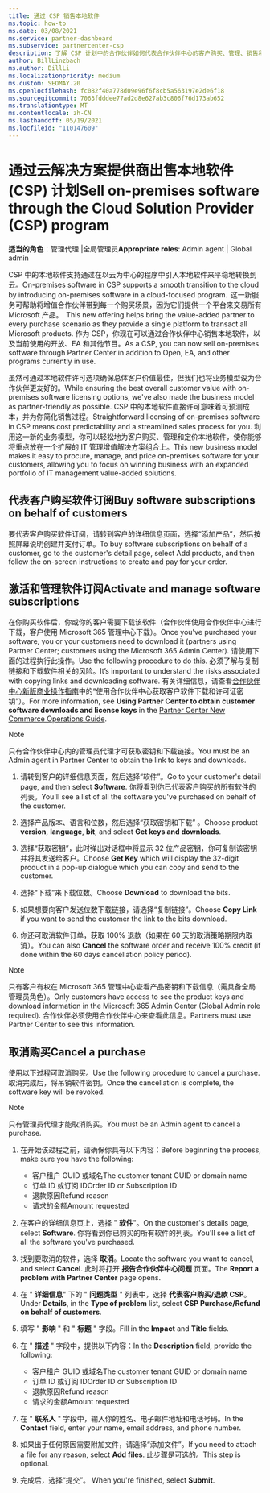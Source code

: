 ```yaml
---
title: 通过 CSP 销售本地软件
ms.topic: how-to
ms.date: 03/08/2021
ms.service: partner-dashboard
ms.subservice: partnercenter-csp
description: 了解 CSP 计划中的合作伙伴如何代表合作伙伴中心的客户购买、管理、销售和取消本地软件订阅。
author: BillLinzbach
ms.author: BillLi
ms.localizationpriority: medium
ms.custom: SEOMAY.20
ms.openlocfilehash: fc082f40a778d09e96f6f8cb5a563197e2de6f18
ms.sourcegitcommit: 7063fdddee77ad2d8e627ab3c806f76d173ab652
ms.translationtype: MT
ms.contentlocale: zh-CN
ms.lasthandoff: 05/19/2021
ms.locfileid: "110147609"
---
```

# <a name="sell-on-premises-software-through-the-cloud-solution-provider-csp-program"></a><span data-ttu-id="c44c1-103">通过云解决方案提供商出售本地软件 (CSP) 计划</span><span class="sxs-lookup"><span data-stu-id="c44c1-103">Sell on-premises software through the Cloud Solution Provider (CSP) program</span></span>

<span data-ttu-id="c44c1-104">**适当的角色**：管理代理 |全局管理员</span><span class="sxs-lookup"><span data-stu-id="c44c1-104">**Appropriate roles**: Admin agent | Global admin</span></span>

<span data-ttu-id="c44c1-105">CSP 中的本地软件支持通过在以云为中心的程序中引入本地软件来平稳地转换到云。</span><span class="sxs-lookup"><span data-stu-id="c44c1-105">On-premises software in CSP supports a smooth transition to the cloud by introducing on-premises software in a cloud-focused program.</span></span><span data-ttu-id="c44c1-106">  这一新服务可帮助将增值合作伙伴带到每一个购买场景，因为它们提供一个平台来交易所有 Microsoft 产品。</span><span class="sxs-lookup"><span data-stu-id="c44c1-106">  This new offering helps bring the value-added partner to every purchase scenario as they provide a single platform to transact all Microsoft products.</span></span> <span data-ttu-id="c44c1-107">作为 CSP，你现在可以通过合作伙伴中心销售本地软件，以及当前使用的开放、EA 和其他节目。</span><span class="sxs-lookup"><span data-stu-id="c44c1-107">As a CSP, you can now sell on-premises software through Partner Center in addition to Open, EA, and other programs currently in use.</span></span>  
 
<span data-ttu-id="c44c1-108">虽然可通过本地软件许可选项确保总体客户价值最佳，但我们也将业务模型设为合作伙伴更友好的。</span><span class="sxs-lookup"><span data-stu-id="c44c1-108">While ensuring the best overall customer value with on-premises software licensing options, we've also made the business model as partner-friendly as possible.</span></span> <span data-ttu-id="c44c1-109">CSP 中的本地软件直接许可意味着可预测成本，并为你简化销售过程。</span><span class="sxs-lookup"><span data-stu-id="c44c1-109">Straightforward licensing of on-premises software in CSP means cost predictability and a streamlined sales process for you.</span></span> <span data-ttu-id="c44c1-110">利用这一新的业务模型，你可以轻松地为客户购买、管理和定价本地软件，使你能够将重点放在一个扩展的 IT 管理增值解决方案组合上。</span><span class="sxs-lookup"><span data-stu-id="c44c1-110">This new business model makes it easy to procure, manage, and price on-premises software for your customers, allowing you to focus on winning business with an expanded portfolio of IT management value-added solutions.</span></span>

## <a name="buy-software-subscriptions-on-behalf-of-customers"></a><span data-ttu-id="c44c1-111">代表客户购买软件订阅</span><span class="sxs-lookup"><span data-stu-id="c44c1-111">Buy software subscriptions on behalf of customers</span></span>

<span data-ttu-id="c44c1-112">要代表客户购买软件订阅，请转到客户的详细信息页面，选择“添加产品”，然后按照屏幕说明创建并支付订单。</span><span class="sxs-lookup"><span data-stu-id="c44c1-112">To buy software subscriptions on behalf of a customer, go to the customer's detail page, select Add products, and then follow the on-screen instructions to create and pay for your order.</span></span>

## <a name="activate-and-manage-software-subscriptions"></a><span data-ttu-id="c44c1-113">激活和管理软件订阅</span><span class="sxs-lookup"><span data-stu-id="c44c1-113">Activate and manage software subscriptions</span></span>

<span data-ttu-id="c44c1-114">在你购买软件后，你或你的客户需要下载该软件（合作伙伴使用合作伙伴中心进行下载，客户使用 Microsoft 365 管理中心下载）。</span><span class="sxs-lookup"><span data-stu-id="c44c1-114">Once you've purchased your software, you or your customers need to download it (partners using Partner Center; customers using the Microsoft 365 Admin Center).</span></span> <span data-ttu-id="c44c1-115">请使用下面的过程执行此操作。</span><span class="sxs-lookup"><span data-stu-id="c44c1-115">Use the following procedure to do this.</span></span> <span data-ttu-id="c44c1-116">必须了解与复制链接和下载软件相关的风险。</span><span class="sxs-lookup"><span data-stu-id="c44c1-116">It’s important to understand the risks associated with copying links and downloading software.</span></span> <span data-ttu-id="c44c1-117">有关详细信息，请查看[合作伙伴中心新版商业操作指南](https://partner.microsoft.com/resources/detail/partner-center-new-commerce-operations-guide-pdf)中的“使用合作伙伴中心获取客户软件下载和许可证密钥”）。</span><span class="sxs-lookup"><span data-stu-id="c44c1-117">For more information, see **Using Partner Center to obtain customer software downloads and license keys** in the [Partner Center New Commerce Operations Guide](https://partner.microsoft.com/resources/detail/partner-center-new-commerce-operations-guide-pdf).</span></span>

>[!NOTE]
><span data-ttu-id="c44c1-118">只有合作伙伴中心内的管理员代理才可获取密钥和下载链接。</span><span class="sxs-lookup"><span data-stu-id="c44c1-118">You must be an Admin agent in Partner Center to obtain the link to keys and downloads.</span></span>

1. <span data-ttu-id="c44c1-119">请转到客户的详细信息页面，然后选择“软件”。</span><span class="sxs-lookup"><span data-stu-id="c44c1-119">Go to your customer's detail page, and then select **Software**.</span></span> <span data-ttu-id="c44c1-120">你将看到你已代表客户购买的所有软件的列表。</span><span class="sxs-lookup"><span data-stu-id="c44c1-120">You'll see a list of all the software you've purchased on behalf of the customer.</span></span>

2. <span data-ttu-id="c44c1-121">选择产品版本、语言和位数，然后选择“获取密钥和下载”   。</span><span class="sxs-lookup"><span data-stu-id="c44c1-121">Choose product **version**, **language**, **bit**, and select **Get keys and downloads**.</span></span> 

3. <span data-ttu-id="c44c1-122">选择“获取密钥”，此时弹出对话框中将显示 32 位产品密钥，你可复制该密钥并将其发送给客户。</span><span class="sxs-lookup"><span data-stu-id="c44c1-122">Choose **Get Key** which will display the 32-digit product in a pop-up dialogue which you can copy and send to the customer.</span></span> 

4. <span data-ttu-id="c44c1-123">选择“下载”来下载位数。</span><span class="sxs-lookup"><span data-stu-id="c44c1-123">Choose **Download** to download the bits.</span></span> 

5. <span data-ttu-id="c44c1-124">如果想要向客户发送位数下载链接，请选择“复制链接”。</span><span class="sxs-lookup"><span data-stu-id="c44c1-124">Choose **Copy Link** if you want to send the customer the link to the bits download.</span></span> 

6. <span data-ttu-id="c44c1-125">你还可取消软件订单，获取 100% 退款（如果在 60 天的取消策略期限内取消）。</span><span class="sxs-lookup"><span data-stu-id="c44c1-125">You can also **Cancel** the software order and receive 100% credit (if done within the 60 days cancellation policy period).</span></span>

>[!NOTE]
><span data-ttu-id="c44c1-126">只有客户有权在 Microsoft 365 管理中心查看产品密钥和下载信息（需具备全局管理员角色）。</span><span class="sxs-lookup"><span data-stu-id="c44c1-126">Only customers have access to see the product keys and download information in the Microsoft 365 Admin Center (Global Admin role required).</span></span> <span data-ttu-id="c44c1-127">合作伙伴必须使用合作伙伴中心来查看此信息。</span><span class="sxs-lookup"><span data-stu-id="c44c1-127">Partners must use Partner Center to see this information.</span></span>

## <a name="cancel-a-purchase"></a><span data-ttu-id="c44c1-128">取消购买</span><span class="sxs-lookup"><span data-stu-id="c44c1-128">Cancel a purchase</span></span>

<span data-ttu-id="c44c1-129">使用以下过程可取消购买。</span><span class="sxs-lookup"><span data-stu-id="c44c1-129">Use the following procedure to cancel a purchase.</span></span> <span data-ttu-id="c44c1-130">取消完成后，将吊销软件密钥。</span><span class="sxs-lookup"><span data-stu-id="c44c1-130">Once the cancellation is complete, the software key will be revoked.</span></span>

>[!NOTE]
><span data-ttu-id="c44c1-131">只有管理员代理才能取消购买。</span><span class="sxs-lookup"><span data-stu-id="c44c1-131">You must be an Admin agent to cancel a purchase.</span></span> 

1.  <span data-ttu-id="c44c1-132">在开始该过程之前，请确保你具有以下内容：</span><span class="sxs-lookup"><span data-stu-id="c44c1-132">Before beginning the process, make sure you have the following:</span></span> 
    - <span data-ttu-id="c44c1-133">客户租户 GUID 或域名</span><span class="sxs-lookup"><span data-stu-id="c44c1-133">The customer tenant GUID or domain name</span></span>
    - <span data-ttu-id="c44c1-134">订单 ID 或订阅 ID</span><span class="sxs-lookup"><span data-stu-id="c44c1-134">Order ID or Subscription ID</span></span>
    - <span data-ttu-id="c44c1-135">退款原因</span><span class="sxs-lookup"><span data-stu-id="c44c1-135">Refund reason</span></span>
    - <span data-ttu-id="c44c1-136">请求的金额</span><span class="sxs-lookup"><span data-stu-id="c44c1-136">Amount requested</span></span>

2.  <span data-ttu-id="c44c1-137">在客户的详细信息页上，选择 " **软件**"。</span><span class="sxs-lookup"><span data-stu-id="c44c1-137">On the customer's details page, select **Software**.</span></span> <span data-ttu-id="c44c1-138">你将看到你已购买的所有软件的列表。</span><span class="sxs-lookup"><span data-stu-id="c44c1-138">You'll see a list of all the software you've purchased.</span></span> 

3.  <span data-ttu-id="c44c1-139">找到要取消的软件，选择 **取消**。</span><span class="sxs-lookup"><span data-stu-id="c44c1-139">Locate the software you want to cancel, and select **Cancel**.</span></span> <span data-ttu-id="c44c1-140">此时将打开 **报告合作伙伴中心问题** 页面。</span><span class="sxs-lookup"><span data-stu-id="c44c1-140">The **Report a problem with Partner Center** page opens.</span></span> 

4.  <span data-ttu-id="c44c1-141">在 " **详细信息**" 下的 " **问题类型** " 列表中，选择 **代表客户购买/退款 CSP**。</span><span class="sxs-lookup"><span data-stu-id="c44c1-141">Under **Details**, in the **Type of problem** list, select **CSP Purchase/Refund on behalf of customers**.</span></span>

5.  <span data-ttu-id="c44c1-142">填写 " **影响** " 和 " **标题** " 字段。</span><span class="sxs-lookup"><span data-stu-id="c44c1-142">Fill in the **Impact** and **Title** fields.</span></span> 

6.  <span data-ttu-id="c44c1-143">在 " **描述** " 字段中，提供以下内容：</span><span class="sxs-lookup"><span data-stu-id="c44c1-143">In the **Description** field, provide the following:</span></span> 
    -   <span data-ttu-id="c44c1-144">客户租户 GUID 或域名</span><span class="sxs-lookup"><span data-stu-id="c44c1-144">The customer tenant GUID or domain name</span></span>
    -   <span data-ttu-id="c44c1-145">订单 ID 或订阅 ID</span><span class="sxs-lookup"><span data-stu-id="c44c1-145">Order ID or Subscription ID</span></span>
    -   <span data-ttu-id="c44c1-146">退款原因</span><span class="sxs-lookup"><span data-stu-id="c44c1-146">Refund reason</span></span>
    -   <span data-ttu-id="c44c1-147">请求的金额</span><span class="sxs-lookup"><span data-stu-id="c44c1-147">Amount requested</span></span>

7.  <span data-ttu-id="c44c1-148">在 " **联系人** " 字段中，输入你的姓名、电子邮件地址和电话号码。</span><span class="sxs-lookup"><span data-stu-id="c44c1-148">In the **Contact** field, enter your name, email address, and phone number.</span></span> 

8.  <span data-ttu-id="c44c1-149">如果出于任何原因需要附加文件，请选择“添加文件”。</span><span class="sxs-lookup"><span data-stu-id="c44c1-149">If you need to attach a file for any reason, select **Add files**.</span></span> <span data-ttu-id="c44c1-150">此步骤是可选的。</span><span class="sxs-lookup"><span data-stu-id="c44c1-150">This step is optional.</span></span> 

9.  <span data-ttu-id="c44c1-151">完成后，选择“提交”。 </span><span class="sxs-lookup"><span data-stu-id="c44c1-151">When you're finished, select **Submit**.</span></span>